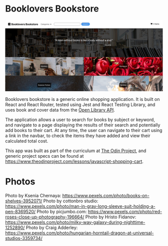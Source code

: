 # Booklovers Bookstore

<kbd>![Navigating Bookstore Gif](./src/img/bookstore.gif)</kbd>

Booklovers bookstore is a generic online shopping application. It is built on React and React Router, tested using Jest and React Testing Library, and uses book and cover data from the [Open Library API](https://openlibrary.org/dev/docs/api/).

The application allows a user to search for books by subject or keyword, and navigate to a page displaying the results of their search and potentially add books to their cart. At any time, the user can navigate to their cart using a link in the navbar, to check the items they have added and view their calculated total cost.

This app was built as part of the curriculum at [The Odin Project](theodinproject.com), and generic project specs can be found at https://www.theodinproject.com/lessons/javascript-shopping-cart.

# Photos

Photo by Ksenia Chernaya: https://www.pexels.com/photo/books-on-shelves-3952071/
Photo by cottonbro studio: https://www.pexels.com/photo/man-in-gray-long-sleeve-suit-holding-a-pen-8369520/
Photo by picjumbo.com: https://www.pexels.com/photo/red-roses-close-up-photography-196664/
Photo by Hristo Fidanov: https://www.pexels.com/photo/milky-way-galaxy-during-nighttime-1252890/
Photo by Craig Adderley: https://www.pexels.com/photo/hungarian-horntail-dragon-at-universal-studios-3359734/
